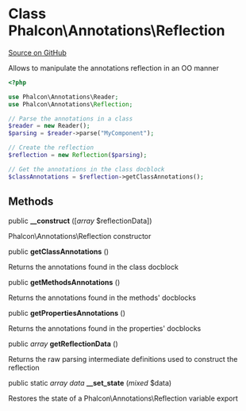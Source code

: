 # Class **Phalcon\\Annotations\\Reflection**

<a href="https://github.com/phalcon/cphalcon/blob/master/phalcon/annotations/reflection.zep" class="btn btn-default btn-sm">Source on GitHub</a>

Allows to manipulate the annotations reflection in an OO manner

```php
<?php

use Phalcon\Annotations\Reader;
use Phalcon\Annotations\Reflection;

// Parse the annotations in a class
$reader = new Reader();
$parsing = $reader->parse("MyComponent");

// Create the reflection
$reflection = new Reflection($parsing);

// Get the annotations in the class docblock
$classAnnotations = $reflection->getClassAnnotations();

```

## Methods
public  **__construct** ([*array* $reflectionData])

Phalcon\\Annotations\\Reflection constructor

public  **getClassAnnotations** ()

Returns the annotations found in the class docblock

public  **getMethodsAnnotations** ()

Returns the annotations found in the methods' docblocks

public  **getPropertiesAnnotations** ()

Returns the annotations found in the properties' docblocks

public *array* **getReflectionData** ()

Returns the raw parsing intermediate definitions used to construct the reflection

public static *array data* **__set_state** (*mixed* $data)

Restores the state of a Phalcon\\Annotations\\Reflection variable export

